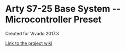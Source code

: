 # Arty S7-25 Base System -- Microcontroller Preset 
Created for Vivado 2017.3

[Link to the project wiki](https://reference.digilentinc.com/doku.php)

